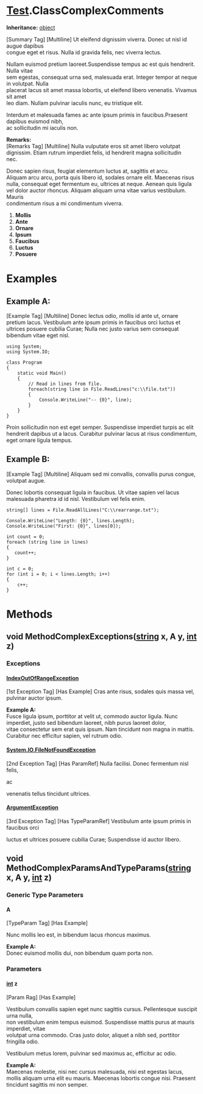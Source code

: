 # [Test](TableOfContents.Test.md).ClassComplexComments

**Inheritance:** [object](https://docs.microsoft.com/en-us/dotnet/api/system.object)  

[Summary Tag] [Multiline] Ut eleifend dignissim viverra. Donec ut nisl id augue dapibus   
congue eget et risus. Nulla id gravida felis, nec viverra lectus.   
  
Nullam euismod pretium laoreet.Suspendisse tempus ac est quis hendrerit. Nulla vitae   
sem egestas, consequat urna sed, malesuada erat. Integer tempor at neque in volutpat. Nulla   
placerat lacus sit amet massa lobortis, ut eleifend libero venenatis. Vivamus sit amet   
leo diam. Nullam pulvinar iaculis nunc, eu tristique elit.   
  
Interdum et malesuada fames ac ante ipsum primis in faucibus.Praesent dapibus euismod nibh,   
ac sollicitudin mi iaculis non.  

**Remarks:**  
[Remarks Tag] [Multiline] Nulla vulputate eros sit amet libero volutpat   
dignissim. Etiam rutrum imperdiet felis, id hendrerit magna sollicitudin   
nec.   
  
Donec sapien risus, feugiat elementum luctus at, sagittis et arcu.   
Aliquam arcu arcu, porta quis libero id, sodales ornare elit. Maecenas risus   
nulla, consequat eget fermentum eu, ultrices at neque. Aenean quis ligula   
vel dolor auctor rhoncus. Aliquam aliquam urna vitae varius vestibulum. Mauris   
condimentum risus a mi condimentum viverra.  

1. **Mollis**  
2. **Ante**  
3. **Ornare**  
4. **Ipsum**  
5. **Faucibus**  
6. **Luctus**  
7. **Posuere**  

# Examples

## Example A:

[Example Tag] [Multiline] Donec lectus odio, mollis id ante ut, ornare pretium lacus. Vestibulum ante ipsum primis in faucibus orci luctus et ultrices posuere cubilia Curae; Nulla nec justo varius sem consequat bibendum vitae eget nisl.  


```
using System;
using System.IO;

class Program
{
    static void Main()
    {
        // Read in lines from file.
        foreach(string line in File.ReadLines("c:\\file.txt"))
        {
            Console.WriteLine("-- {0}", line);
        }
    }
}
```  

Proin sollicitudin non est eget semper. Suspendisse imperdiet turpis ac elit hendrerit dapibus ut a lacus. Curabitur pulvinar lacus at risus condimentum, eget ornare ligula tempus.  

## Example B:

[Example Tag] [Multiline] Aliquam sed mi convallis, convallis purus congue, volutpat augue.  
  
Donec lobortis consequat ligula in faucibus. Ut vitae sapien vel lacus malesuada pharetra id id nisl. Vestibulum vel felis enim.  


```
string[] lines = File.ReadAllLines("C:\\rearrange.txt");
          
Console.WriteLine("Length: {0}", lines.Length);
Console.WriteLine("First: {0}", lines[0]);
          
int count = 0;
foreach (string line in lines)
{
   count++;
}
          
int c = 0;
for (int i = 0; i < lines.Length; i++)
{
    c++;
}
```  

# Methods

## void MethodComplexExceptions<A>([string](https://docs.microsoft.com/en-us/dotnet/api/system.string) x, A y, [int](https://docs.microsoft.com/en-us/dotnet/api/system.int32) z)

### Exceptions

#### [IndexOutOfRangeException](https://docs.microsoft.com/en-us/dotnet/api/system.indexoutofrangeexception)

[1st Exception Tag] [Has Example] Cras ante risus, sodales quis massa vel, pulvinar auctor ipsum.  

**Example A:**  
Fusce ligula ipsum, porttitor at velit ut, commodo auctor ligula. Nunc imperdiet, justo sed bibendum laoreet, nibh purus laoreet dolor,   
vitae consectetur sem erat quis ipsum. Nam tincidunt non magna in mattis. Curabitur nec efficitur sapien, vel rutrum odio.  

#### [System.IO.FileNotFoundException](https://docs.microsoft.com/en-us/dotnet/api/system.io.filenotfoundexception)

[2nd Exception Tag] [Has ParamRef] Nulla facilisi. Donec fermentum nisl felis,  

  

 ac  

  

 venenatis tellus tincidunt ultrices.  

#### [ArgumentException](https://docs.microsoft.com/en-us/dotnet/api/system.argumentexception)

[3rd Exception Tag] [Has TypeParamRef] Vestibulum ante ipsum primis in faucibus orci  

  

 luctus et ultrices posuere cubilia Curae; Suspendisse id auctor libero.  

## void MethodComplexParamsAndTypeParams<A>([string](https://docs.microsoft.com/en-us/dotnet/api/system.string) x, A y, [int](https://docs.microsoft.com/en-us/dotnet/api/system.int32) z)

### Generic Type Parameters

#### A

[TypeParam Tag] [Has Example]  

Nunc mollis leo est, in bibendum lacus rhoncus maximus.  

**Example A:**  
Donec euismod mollis dui, non bibendum quam porta non.  

### Parameters

#### [int](https://docs.microsoft.com/en-us/dotnet/api/system.int32) z

[Param Rag] [Has Example]  

Vestibulum convallis sapien eget nunc sagittis cursus. Pellentesque suscipit urna nulla,   
non vestibulum enim tempus euismod. Suspendisse mattis purus at mauris imperdiet, vitae   
volutpat urna commodo. Cras justo dolor, aliquet a nibh sed, porttitor fringilla odio.   
  
Vestibulum metus lorem, pulvinar sed maximus ac, efficitur ac odio.  

**Example A:**  
Maecenas molestie, nisi nec cursus malesuada, nisi est egestas lacus, mollis aliquam urna elit eu mauris. Maecenas lobortis congue nisi. Praesent tincidunt sagittis mi non semper.  

